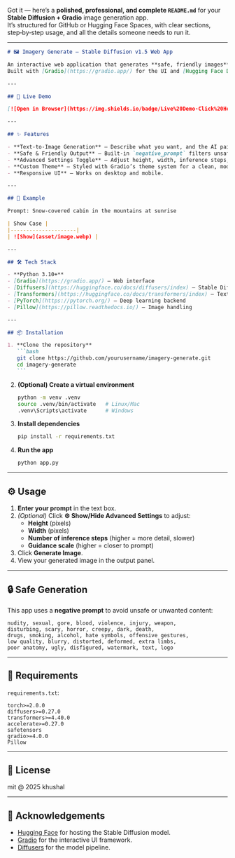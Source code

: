 Got it — here’s a **polished, professional, and complete `README.md`** for your **Stable Diffusion + Gradio** image generation app.  
It’s structured for GitHub or Hugging Face Spaces, with clear sections, step‑by‑step usage, and all the details someone needs to run it.

---

````markdown
# 🖼️ Imagery Generate — Stable Diffusion v1.5 Web App

An interactive web application that generates **safe, friendly images** from text prompts using **Stable Diffusion v1.5**.  
Built with [Gradio](https://gradio.app/) for the UI and [Hugging Face Diffusers](https://huggingface.co/docs/diffusers/index) for model inference.

---

## 🚀 Live Demo

[![Open in Browser](https://img.shields.io/badge/Live%20Demo-Click%20Here-orange?style=for-the-badge)](https://huggingface.co/spaces/liljujutsu/vision_Imaginary)

---

## ✨ Features

- **Text‑to‑Image Generation** — Describe what you want, and the AI paints it.
- **Safe & Friendly Output** — Built‑in `negative_prompt` filters unsafe or unwanted content.
- **Advanced Settings Toggle** — Adjust height, width, inference steps, and guidance scale.
- **Custom Theme** — Styled with Gradio’s theme system for a clean, modern look.
- **Responsive UI** — Works on desktop and mobile.

---

## 📸 Example

Prompt: Snow‑covered cabin in the mountains at sunrise

| Show Case |
|---------------------|
| ![Show](asset/image.webp) |

---

## 🛠️ Tech Stack

- **Python 3.10+**
- [Gradio](https://gradio.app/) — Web interface
- [Diffusers](https://huggingface.co/docs/diffusers/index) — Stable Diffusion pipeline
- [Transformers](https://huggingface.co/docs/transformers/index) — Text encoder
- [PyTorch](https://pytorch.org/) — Deep learning backend
- [Pillow](https://pillow.readthedocs.io/) — Image handling

---

## 📦 Installation

1. **Clone the repository**
   ```bash
   git clone https://github.com/yourusername/imagery-generate.git
   cd imagery-generate
   ```
````

2. **(Optional) Create a virtual environment**

   ```bash
   python -m venv .venv
   source .venv/bin/activate   # Linux/Mac
   .venv\Scripts\activate      # Windows
   ```

3. **Install dependencies**

   ```bash
   pip install -r requirements.txt
   ```

4. **Run the app**
   ```bash
   python app.py
   ```

---

## ⚙️ Usage

1. **Enter your prompt** in the text box.
2. _(Optional)_ Click **⚙️ Show/Hide Advanced Settings** to adjust:
   - **Height** (pixels)
   - **Width** (pixels)
   - **Number of inference steps** (higher = more detail, slower)
   - **Guidance scale** (higher = closer to prompt)
3. Click **Generate Image**.
4. View your generated image in the output panel.

---

## 🔒 Safe Generation

This app uses a **negative prompt** to avoid unsafe or unwanted content:

```
nudity, sexual, gore, blood, violence, injury, weapon,
disturbing, scary, horror, creepy, dark, death,
drugs, smoking, alcohol, hate symbols, offensive gestures,
low quality, blurry, distorted, deformed, extra limbs,
poor anatomy, ugly, disfigured, watermark, text, logo
```

---

## 📄 Requirements

`requirements.txt`:

```
torch>=2.0.0
diffusers>=0.27.0
transformers>=4.40.0
accelerate>=0.27.0
safetensors
gradio>=4.0.0
Pillow
```

---

## 📄 License

mit @ 2025 khushal

---

## 🙌 Acknowledgements

- [Hugging Face](https://huggingface.co/) for hosting the Stable Diffusion model.
- [Gradio](https://gradio.app/) for the interactive UI framework.
- [Diffusers](https://huggingface.co/docs/diffusers/index) for the model pipeline.
